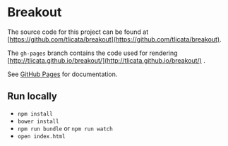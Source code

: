 Breakout
========

The source code for this project can be found at
[https://github.com/tlicata/breakout](https://github.com/tlicata/breakout).

The `gh-pages` branch contains the code used for rendering
[http://tlicata.github.io/breakout/](http://tlicata.github.io/breakout/)
.

See [GitHub Pages](https://pages.github.com/) for documentation.

Run locally
-----------

- `npm install`
- `bower install`
- `npm run bundle` or `npm run watch`
- `open index.html`
